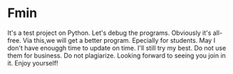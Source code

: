 # Fmin
It's a test project on Python.
Let's debug the programs.
Obviously it's all-free.
Via this,we will get a better program.
Epecially for students.
May I don't have enouggh time to update on time.
I'll still try my best.
Do not use them for business.
Do not plagiarize.
Looking forward to seeing you join in it.
Enjoy yourself!
